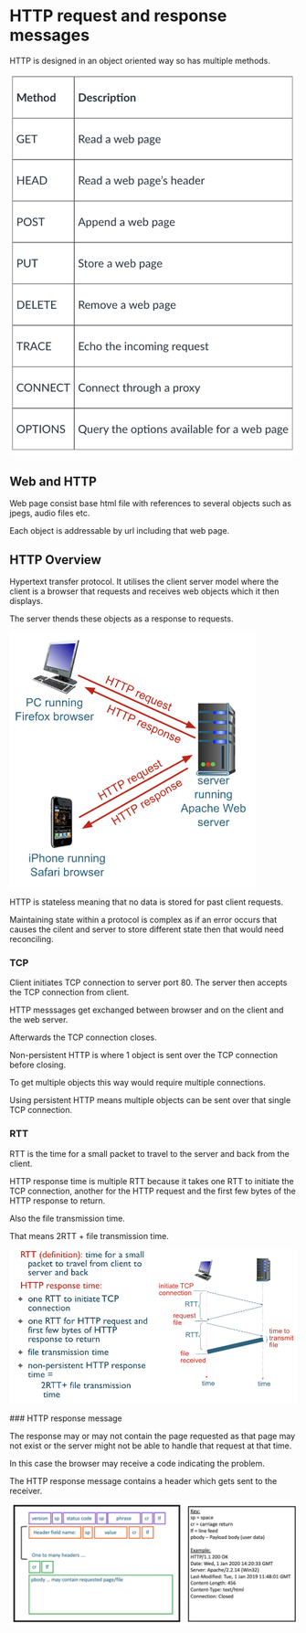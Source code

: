 # HTTP request and response messages

HTTP is designed in an object oriented way so has multiple methods.

![Table showing different methods for a http request](image-1.png)

## Web and HTTP

Web page consist base html file with references to several objects such as jpegs, audio files etc.

Each object is addressable by url including that web page.

## HTTP Overview

Hypertext transfer protocol. It utilises the client server model where the client is a browser that requests and receives web objects which it then displays.

The server thends these objects as a response to requests.

![Example request sent](image-2.png)

HTTP is stateless meaning that no data is stored for past client requests.

Maintaining state within a protocol is complex as if an error occurs that causes the cilent and server to store different state then that would need reconciling.

### TCP

Client initiates TCP connection to server port 80. The server then accepts the TCP connection from client.

HTTP messsages get exchanged between browser and on the client and the web server.

Afterwards the TCP connection closes.

Non-persistent HTTP is where 1 object is sent over the TCP connection before closing.

To get multiple objects this way would require multiple connections.

Using persistent HTTP means multiple objects can be sent over that single TCP connection.

### RTT

RTT is the time for a small packet to travel to the server and back from the client.

HTTP response time is multiple RTT because it takes one RTT to initiate the TCP connection, another for the HTTP request and the first few bytes of the HTTP response to return.

Also the file transmission time.

That means 2RTT + file transmission time.

![Diagram showing HTTP response time for a request](image-3.png)

### HTTP response message

The response may or may not contain the page requested as that page may not exist or the server might not be able to handle that request at that time.

In this case the browser may receive a code indicating the problem.

The HTTP response message contains a header which gets sent to the receiver.

![Image showing the structure of an HTTP response and an example response message](image-4.png)